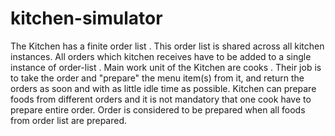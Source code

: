 # kitchen-simulator
The Kitchen has a finite order list . This order list is shared across all kitchen instances. All orders which kitchen receives have to be added to a single instance of order-list . Main work unit of the Kitchen are cooks . Their job is to take the order and "prepare" the menu item(s) from it, and return the orders as soon and with as little idle time as possible. Kitchen can prepare foods from different orders and it is not mandatory that one cook have to prepare entire order. Order is considered to be prepared when all foods from order list are prepared.

